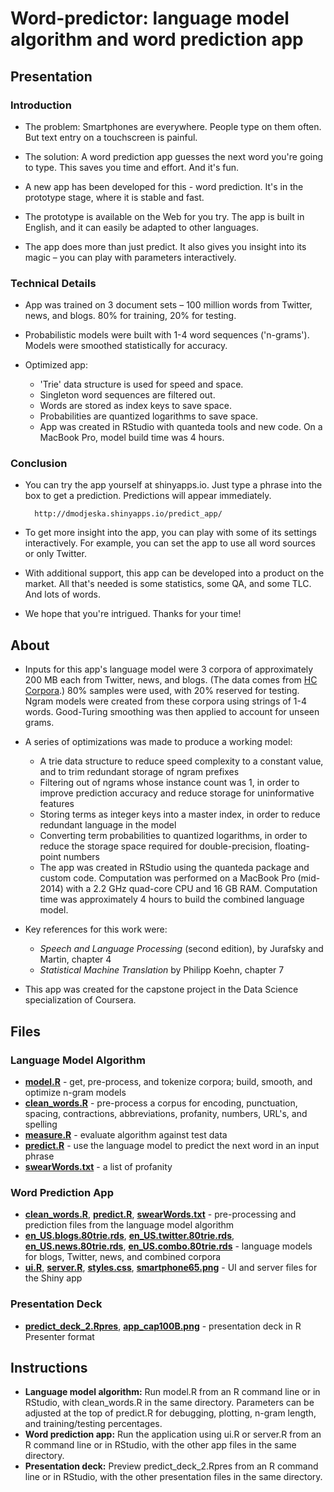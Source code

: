 # Word-predictor: language model algorithm and word prediction app

## Presentation

### Introduction

* The problem: Smartphones are everywhere. People type on them often. But text entry on a touchscreen is painful.

* The solution: A word prediction app guesses the next word you're going to type. This saves you time and effort. And it's fun.

* A new app has been developed for this - word prediction. It's in the prototype stage, where it is stable and fast.

* The prototype is available on the Web for you try. The app is built in English, and it can easily be adapted to other languages.

* The app does more than just predict. It also gives you insight into its magic – you can play with parameters interactively.

### Technical Details

* App was trained on 3 document sets – 100 million words from Twitter, news, and blogs. 80% for training, 20% for testing.

* Probabilistic models were built with 1-4 word sequences ('n-grams'). Models were smoothed statistically for accuracy.

* Optimized app:

    * 'Trie' data structure is used for speed and space.
    * Singleton word sequences are filtered out.
    * Words are stored as index keys to save space.
    * Probabilities are quantized logarithms to save space.
    * App was created in RStudio with quanteda tools and new code. On a MacBook Pro, model build time was 4 hours.

### Conclusion

* You can try the app yourself at shinyapps.io. Just type a phrase into the box to get a prediction. Predictions will appear immediately.

        http://dmodjeska.shinyapps.io/predict_app/

* To get more insight into the app, you can play with some of its settings interactively. For example, you can set the app to use all word sources or only Twitter.

* With additional support, this app can be developed into a product on the market. All that's needed is some statistics, some QA, and some TLC. And lots of words.

* We hope that you're intrigued. Thanks for your time!

## About

* Inputs for this app's language model were 3 corpora of approximately 200 MB each from Twitter, news, and blogs. (The data comes from [HC Corpora](http://www.corpora.heliohost.org/).) 80% samples were used, with 20% reserved for testing. Ngram models were created from these corpora using strings of 1-4 words. Good-Turing smoothing was then applied to account for unseen grams.

* A series of optimizations was made to produce a working model:

    * A trie data structure to reduce speed complexity to a constant value, and to trim redundant storage of ngram prefixes
    * Filtering out of ngrams whose instance count was 1, in order to improve prediction accuracy and reduce storage for uninformative features
    * Storing terms as integer keys into a master index, in order to reduce redundant language in the model
    * Converting term probabilities to quantized logarithms, in order to reduce the storage space required for double-precision, floating-point numbers
    * The app was created in RStudio using the quanteda package and custom code. Computation was performed on a MacBook Pro (mid-2014) with a 2.2 GHz quad-core CPU and 16 GB RAM. Computation time was approximately 4 hours to build the combined language model.

* Key references for this work were:

    * _Speech and Language Processing_ (second edition), by Jurafsky and Martin, chapter 4
    * _Statistical Machine Translation_ by Philipp Koehn, chapter 7

* This app was created for the capstone project in the Data Science specialization of Coursera.

## Files

### Language Model Algorithm

* [__model.R__](model.R) - get, pre-process, and tokenize corpora; build, smooth, and optimize n-gram models
* [__clean_words.R__](clean_words.R) - pre-process a corpus for encoding, punctuation, spacing, contractions, abbreviations, profanity, numbers, URL's, and spelling
* [__measure.R__](measure.R) - evaluate algorithm against test data
* [__predict.R__](predict.R) - use the language model to predict the next word in an input phrase
* [__swearWords.txt__](swearWords.txt) - a list of profanity

### Word Prediction App

* [__clean_words.R__](clean_words.R), [__predict.R__](predict.R), [__swearWords.txt__](swearWords.txt) - pre-processing and prediction files from the language model algorithm
* [__en_US.blogs.80trie.rds__](predict_app/en_US.blogs.80trie.rds), [__en_US.twitter.80trie.rds__](predict_app/en_US.twitter.80trie.rds), [__en_US.news.80trie.rds__](predict_app/en_US.news.80trie.rds), [__en_US.combo.80trie.rds__](predict_app/en_US.combo.80trie.rds) - language models for blogs, Twitter, news, and combined corpora
* [__ui.R__](predict_app/ui.R), [__server.R__](predict_app/server.R), [__styles.css__](predict_app/styles.css), [__smartphone65.png__](predict_app/www/smartphone65.png) - UI and server files for the Shiny app

### Presentation Deck

* [__predict_deck_2.Rpres__](predict_deck_rpres/predict_deck_2.Rpres), [__app_cap100B.png__](predict_deck_rpres/app_cap100B.png) - presentation deck in R Presenter format

## Instructions

* __Language model algorithm:__ Run model.R from an R command line or in RStudio, with clean_words.R in the same directory. Parameters can be adjusted at the top of predict.R for debugging, plotting, n-gram length, and training/testing percentages.
* __Word prediction app:__ Run the application using ui.R or server.R from an R command line or in RStudio, with the other app files in the same directory.
* __Presentation deck:__ Preview predict_deck_2.Rpres from an R command line or in RStudio, with the other presentation files in the same directory.
